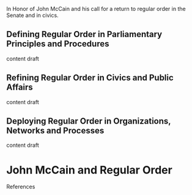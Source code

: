 In Honor of John McCain and his call for a return to regular order in the Senate and in civics.

## Defining Regular Order in Parliamentary Principles and Procedures

content draft

## Refining Regular Order in Civics and Public Affairs

content draft

## Deploying Regular Order in Organizations, Networks and Processes

content draft

# John McCain and Regular Order

References
